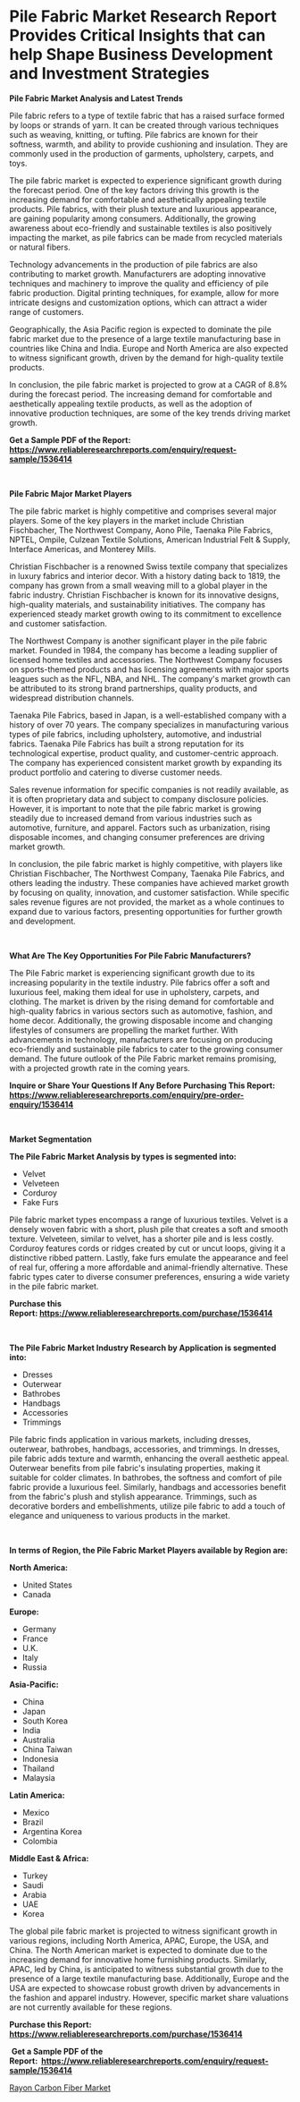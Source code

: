 <p><h1>Pile Fabric Market Research Report Provides Critical Insights that can help Shape Business Development and Investment Strategies</h1></p><p><strong>Pile Fabric Market Analysis and Latest Trends</strong></p>
<p><p>Pile fabric refers to a type of textile fabric that has a raised surface formed by loops or strands of yarn. It can be created through various techniques such as weaving, knitting, or tufting. Pile fabrics are known for their softness, warmth, and ability to provide cushioning and insulation. They are commonly used in the production of garments, upholstery, carpets, and toys.</p><p>The pile fabric market is expected to experience significant growth during the forecast period. One of the key factors driving this growth is the increasing demand for comfortable and aesthetically appealing textile products. Pile fabrics, with their plush texture and luxurious appearance, are gaining popularity among consumers. Additionally, the growing awareness about eco-friendly and sustainable textiles is also positively impacting the market, as pile fabrics can be made from recycled materials or natural fibers.</p><p>Technology advancements in the production of pile fabrics are also contributing to market growth. Manufacturers are adopting innovative techniques and machinery to improve the quality and efficiency of pile fabric production. Digital printing techniques, for example, allow for more intricate designs and customization options, which can attract a wider range of customers.</p><p>Geographically, the Asia Pacific region is expected to dominate the pile fabric market due to the presence of a large textile manufacturing base in countries like China and India. Europe and North America are also expected to witness significant growth, driven by the demand for high-quality textile products.</p><p>In conclusion, the pile fabric market is projected to grow at a CAGR of 8.8% during the forecast period. The increasing demand for comfortable and aesthetically appealing textile products, as well as the adoption of innovative production techniques, are some of the key trends driving market growth.</p></p>
<p><strong>Get a Sample PDF of the Report:&nbsp; <a href="https://www.reliableresearchreports.com/enquiry/request-sample/1536414">https://www.reliableresearchreports.com/enquiry/request-sample/1536414</a></strong></p>
<p>&nbsp;</p>
<p><strong>Pile Fabric Major Market Players</strong></p>
<p><p>The pile fabric market is highly competitive and comprises several major players. Some of the key players in the market include Christian Fischbacher, The Northwest Company, Aono Pile, Taenaka Pile Fabrics, NPTEL, Ompile, Culzean Textile Solutions, American Industrial Felt & Supply, Interface Americas, and Monterey Mills.</p><p>Christian Fischbacher is a renowned Swiss textile company that specializes in luxury fabrics and interior decor. With a history dating back to 1819, the company has grown from a small weaving mill to a global player in the fabric industry. Christian Fischbacher is known for its innovative designs, high-quality materials, and sustainability initiatives. The company has experienced steady market growth owing to its commitment to excellence and customer satisfaction.</p><p>The Northwest Company is another significant player in the pile fabric market. Founded in 1984, the company has become a leading supplier of licensed home textiles and accessories. The Northwest Company focuses on sports-themed products and has licensing agreements with major sports leagues such as the NFL, NBA, and NHL. The company's market growth can be attributed to its strong brand partnerships, quality products, and widespread distribution channels.</p><p>Taenaka Pile Fabrics, based in Japan, is a well-established company with a history of over 70 years. The company specializes in manufacturing various types of pile fabrics, including upholstery, automotive, and industrial fabrics. Taenaka Pile Fabrics has built a strong reputation for its technological expertise, product quality, and customer-centric approach. The company has experienced consistent market growth by expanding its product portfolio and catering to diverse customer needs.</p><p>Sales revenue information for specific companies is not readily available, as it is often proprietary data and subject to company disclosure policies. However, it is important to note that the pile fabric market is growing steadily due to increased demand from various industries such as automotive, furniture, and apparel. Factors such as urbanization, rising disposable incomes, and changing consumer preferences are driving market growth.</p><p>In conclusion, the pile fabric market is highly competitive, with players like Christian Fischbacher, The Northwest Company, Taenaka Pile Fabrics, and others leading the industry. These companies have achieved market growth by focusing on quality, innovation, and customer satisfaction. While specific sales revenue figures are not provided, the market as a whole continues to expand due to various factors, presenting opportunities for further growth and development.</p></p>
<p>&nbsp;</p>
<p><strong>What Are The Key Opportunities For Pile Fabric Manufacturers?</strong></p>
<p><p>The Pile Fabric market is experiencing significant growth due to its increasing popularity in the textile industry. Pile fabrics offer a soft and luxurious feel, making them ideal for use in upholstery, carpets, and clothing. The market is driven by the rising demand for comfortable and high-quality fabrics in various sectors such as automotive, fashion, and home decor. Additionally, the growing disposable income and changing lifestyles of consumers are propelling the market further. With advancements in technology, manufacturers are focusing on producing eco-friendly and sustainable pile fabrics to cater to the growing consumer demand. The future outlook of the Pile Fabric market remains promising, with a projected growth rate in the coming years.</p></p>
<p><strong>Inquire or Share Your Questions If Any Before Purchasing This Report: <a href="https://www.reliableresearchreports.com/enquiry/pre-order-enquiry/1536414">https://www.reliableresearchreports.com/enquiry/pre-order-enquiry/1536414</a></strong></p>
<p>&nbsp;</p>
<p><strong>Market Segmentation</strong></p>
<p><strong>The Pile Fabric Market Analysis by types is segmented into:</strong></p>
<p><ul><li>Velvet</li><li>Velveteen</li><li>Corduroy</li><li>Fake Furs</li></ul></p>
<p><p>Pile fabric market types encompass a range of luxurious textiles. Velvet is a densely woven fabric with a short, plush pile that creates a soft and smooth texture. Velveteen, similar to velvet, has a shorter pile and is less costly. Corduroy features cords or ridges created by cut or uncut loops, giving it a distinctive ribbed pattern. Lastly, fake furs emulate the appearance and feel of real fur, offering a more affordable and animal-friendly alternative. These fabric types cater to diverse consumer preferences, ensuring a wide variety in the pile fabric market.</p></p>
<p><strong>Purchase this Report:&nbsp;<a href="https://www.reliableresearchreports.com/purchase/1536414">https://www.reliableresearchreports.com/purchase/1536414</a></strong></p>
<p>&nbsp;</p>
<p><strong>The Pile Fabric Market Industry Research by Application is segmented into:</strong></p>
<p><ul><li>Dresses</li><li>Outerwear</li><li>Bathrobes</li><li>Handbags</li><li>Accessories</li><li>Trimmings</li></ul></p>
<p><p>Pile fabric finds application in various markets, including dresses, outerwear, bathrobes, handbags, accessories, and trimmings. In dresses, pile fabric adds texture and warmth, enhancing the overall aesthetic appeal. Outerwear benefits from pile fabric's insulating properties, making it suitable for colder climates. In bathrobes, the softness and comfort of pile fabric provide a luxurious feel. Similarly, handbags and accessories benefit from the fabric's plush and stylish appearance. Trimmings, such as decorative borders and embellishments, utilize pile fabric to add a touch of elegance and uniqueness to various products in the market.</p></p>
<p>&nbsp;</p>
<p><strong>In terms of Region, the Pile Fabric Market Players available by Region are:</strong></p>
<p>
    <p> <strong> North America: </strong>
        <ul>
            <li>United States</li>
            <li>Canada</li>
        </ul>
        </p> 
    <p> <strong> Europe: </strong>
        <ul>
            <li>Germany</li>
            <li>France</li>
            <li>U.K.</li>
            <li>Italy</li>
            <li>Russia</li>
        </ul>
        </p> 
    <p> <strong> Asia-Pacific: </strong>
        <ul>
            <li>China</li>
            <li>Japan</li>
            <li>South Korea</li>
            <li>India</li>
            <li>Australia</li>
            <li>China Taiwan</li>
            <li>Indonesia</li>
            <li>Thailand</li>
            <li>Malaysia</li>
        </ul>
        </p> 
    <p> <strong> Latin America: </strong>
        <ul>
            <li>Mexico</li>
            <li>Brazil</li>
            <li>Argentina Korea</li>
            <li>Colombia</li>
        </ul>
        </p> 
    <p> <strong> Middle East & Africa: </strong>
        <ul>
            <li>Turkey</li>
            <li>Saudi</li>
            <li>Arabia</li>
            <li>UAE</li>
            <li>Korea</li>
        </ul>
    </p>
    </p>
<p><p>The global pile fabric market is projected to witness significant growth in various regions, including North America, APAC, Europe, the USA, and China. The North American market is expected to dominate due to the increasing demand for innovative home furnishing products. Similarly, APAC, led by China, is anticipated to witness substantial growth due to the presence of a large textile manufacturing base. Additionally, Europe and the USA are expected to showcase robust growth driven by advancements in the fashion and apparel industry. However, specific market share valuations are not currently available for these regions.</p></p>
<p><strong>Purchase this Report: <a href="https://www.reliableresearchreports.com/purchase/1536414">https://www.reliableresearchreports.com/purchase/1536414</a></strong></p>
<p>&nbsp;<strong>Get a Sample PDF of the Report:&nbsp;&nbsp;<a href="https://www.reliableresearchreports.com/enquiry/request-sample/1536414">https://www.reliableresearchreports.com/enquiry/request-sample/1536414</a></strong></p>
<p><strong></strong></p>
<p><p><a href="https://github.com/RoccoManning/Market-Research-Report-List-2/blob/main/rayon-carbon-fiber-market.md">Rayon Carbon Fiber Market</a></p></p>